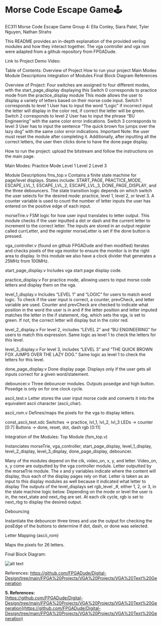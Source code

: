 # Morse Code Escape Game🕹️
EC311 
Morse Code Escape Game 
Group 4: Ella Conley, Siara Patel, Tyler Nguyen, Nathan Strahs

This README provides an in-depth explanation of the provided verilog modules and how they interact together. The vga controller and vga rom were adapted from a github repository from FPGADude. 

Link to Project Demo Video: 

Table of Contents: 
Overview of Project
How to run your project 
Main Modes 
Module Descriptions 
Integration of Modules
Final Block Diagram 
References

Overview of Project:
Four switches are assigned to four different modes, with the start_page_display displaying this 
Switch 0 corresponds to practice mode from the practice_display module 
This mode allows the user to display a variety of letters based on their morse code input. 
Switch 1 corresponds to level 1 
User has to input the word “Logic” if incorrect input the letter will display in the color red, if correct the letter will be green.  
Switch 2 corresponds to level 2 
User has to input the phrase “BU Engineering” with the same color error indications. 
Switch 3 corresponds to level 3 
User has to input the sentence “The quick brown fox jumps over the lazy dog” with the same color error indications. 
Important Note: the user must reset the module after completing it. Additionally, after inputting all the correct letters, the user then clicks done to have the done page display.

How to run the project: upload the bitstream and follow the instructions on the main page.

Main Modes: 
Practice Mode
Level 1 
Level 2 
Level 3  



Module Descriptions 
fms_top.v
Contains a finite state machine for page/level displays. 
States include: START_PAGE, PRACTICE_MODE, ESCAPE_LVL_1, ESCAPE_LVL_2, ESCAPE_LVL_3, DONE_PAGE_DISPLAY, and the three debouncers. 
The state transition logic depends on which switch the user selects for the desired mode: practice, level 1, level 2, or level 3. 
A counter variable is used to count the number of letter inputs the user has entered on the positive edge of each input. 

morseTrie.v
FSM logic for how user input translates to letter output.
This module checks if the user inputted a dot or dash and the current letter to increment to the correct letter. 
The inputs are stored in an output register called currLetter, and the register morseLetter is set if the done button is pressed. 

vga_controller.v (found on github FPGADude and then modified)
Iterates and checks pixels of the vga monitor to ensure the monitor is in the right area to display. 
In this module we also have a clock divider that generates a 25MHz from 100MHz. 

start_page_display.v
Includes vga start page display code. 

practice_display.v
For practice mode, allowing users to input morse code letters and display them on the vga. 

level_1_display.v
Includes “LEVEL 1” and “LOGIC” for users to match word logic.
To check if the user input is correct, a counter, prevCheck, and letter variable are used. Counter and prevCheck are checked to indicate what position in the word the user is in and if the letter position and letter imputed matches the letter in the if statement, rbg, which sets the vga, is set to green. If not, the correct letter will display but in the color red.

level_2_display.v 
For level 2, includes “LEVEL 2” and “BU ENGINEERING” for users to match this expression.
Same logic as level 1 to check the letters for this level. 

level_3_display.v 
For level 3,  includes “LEVEL 3” and “THE QUICK BROWN FOX JUMPS OVER THE LAZY DOG.”
Same logic as level 1 to check the letters for this level. 

done_page_display.v
Done display page. 
Displays only if the user gets all inputs correct for a given word/statement. 

debouncer.v
Three debouncer modules. 
Outputs posedge and high button. 
Posedge is only on for one clock cycle. 


ascii_test.v 
Letter stores the user input morse code and converts it into the equivalent ascii character (ascii_char).

ascii_rom.v 
Defines/maps the pixels for the vga to display letters. 

const_ascii_test.xdc
Switches → practice, lvl_1, lvl_2, lvl_3
LEDs → counter [0:7]
Buttons → done, reset, dot, dash 
rgb [0:11]

Integration of the Modules: 
Top Module (fsm_top.v) 

Instanciates morseTrie, vga_controller, start_page_display, level_1_display, level_2_display, level_3_display, done_page_display, debouncer.
	
Many of the modules depend on the clk, video_on, x, y, and letter. Video_on, x, y come are outputted by the vga controller module. Letter outputted by the morseTrie module. The x and y variables indicate where the content will display, thus each of the display pages rely on that. Letter is taken as an input to this display modules as well because it indicated what letter to display
The outputs of the level_displays set rgb_level _#, either 1, 2, or 3, in the state machine logic below. Depending on the mode or level the user is in, the next_state and next_rbg are set. At each clk cycle, rgb is set to next_rbg to display the desired output.

Debouncing 
 	
Instantiate the debouncer three times and use the output for checking the posEdge of the buttons to determine if dot, dash, or done was selected.

Letter Mapping (ascii_rom) 

Maps the pixels for 26 letters.

Final Block Diagram: 

![alt text](/Users/siarapatel/Downloads/IMG_2374.jpg)

References: 
https://github.com/FPGADude/Digital-Design/tree/main/FPGA%20Projects/VGA%20Projects/VGA%20Text%20Generation 

   
**5. References:**   
[https://github.com/FPGADude/Digital-Design/tree/main/FPGA%20Projects/VGA%20Projects/VGA%20Text%20Generation](https://github.com/FPGADude/Digital-Design/tree/main/FPGA%20Projects/VGA%20Projects/VGA%20Text%20Generation) 
